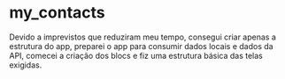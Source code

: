 # my_contacts

Devido a imprevistos que reduziram meu tempo, consegui criar apenas a estrutura do app, preparei o app para consumir dados locais e dados da API, comecei a criação dos blocs e fiz uma estrutura básica das telas exigidas.

